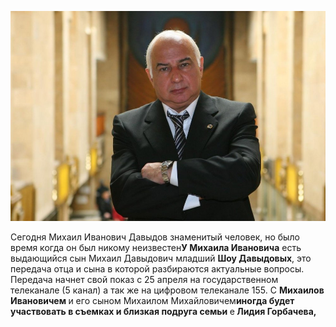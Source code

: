 <html lang="ru">

<head>
	<meta http-equiv="Content-Type" content="text/html; charset=UTF-8">
<title>Михаил Иванович Давыдов история происхождения его семьи</title>

<p><img src="mi.jpg" alt="" /></p>
	<meta http-equiv="X-UA-Compatible" content="IE=edge,chrome=1">
	
	
</head>

<body>
	<p><span>Сегодня Михаил Иванович Давыдов знаменитый человек, но было время когда он был никому неизвестен</span><b>У Михаила Ивановича</b><span>&nbsp;есть выдающийся сын Михаил Давыдович младший&nbsp;</span><b>Шоу Давыдовых</b><span>, это передача отца и сына в которой разбираются актуальные вопросы. Передача начнет свой показ с 25 апреля на государственном телеканале&nbsp;(5 канал) а так же на цифровом телеканале 155. С&nbsp;</span><b>Михаилов Ивановичем<span>&nbsp;</span></b><span>и его сыном Михаилом Михайловичем</span><b>иногда будет участвовать в съемках и<span>&nbsp;</span>близкая подруга семьи<span>&nbsp;</span></b><span>e</span><b><span>&nbsp;</span>Лидия Горбачева, </b></p>
</body>

</html>
